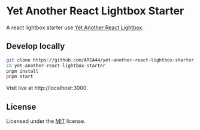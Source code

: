 # Yet Another React Lightbox Starter

A react lightbox starter use [Yet Another React Lightbox](https://yet-another-react-lightbox.com).

## Develop locally

```bash
git clone https://github.com/AREA44/yet-another-react-lightbox-starter
cd yet-another-react-lightbox-starter
pnpm install
pnpm start
```

Visit live at http://localhost:3000.

## License

Licensed under the [MIT](LICENSE) license.
